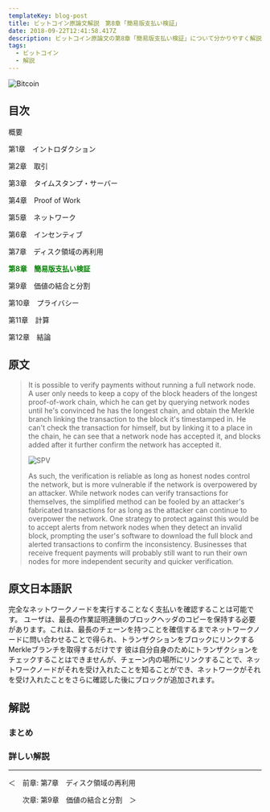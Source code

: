 ```yaml
---
templateKey: blog-post
title: ビットコイン原論文解説　第8章「簡易版支払い検証」
date: 2018-09-22T12:41:58.417Z
description: ビットコイン原論文の第8章「簡易版支払い検証」について分かりやすく解説します。
tags:
  - ビットコイン
  - 解説
---
```

![Bitcoin](/img/bitcoin-header.jpg)

## 目次

概要

第1章　イントロダクション

第2章　取引

第3章　タイムスタンプ・サーバー

第4章　Proof of Work

第5章　ネットワーク

第6章　インセンティブ

第7章　ディスク領域の再利用

**<font color="Green">第8章　簡易版支払い検証</font>**

第9章　価値の結合と分割

第10章　プライバシー

第11章　計算

第12章　結論

## 原文

> It is possible to verify payments without running a full network node. A user only needs to keep a copy of the block headers of the longest proof-of-work chain, which he can get by querying network nodes until he's convinced he has the longest chain, and obtain the Merkle branch linking the transaction to the block it's timestamped in. He can't check the transaction for himself, but by linking it to a place in the chain, he can see that a network node has accepted it, and blocks added after it further confirm the network has accepted it.
>
> ![SPV](/img/bitcoin_spv_pdf.png)
>
> As such, the verification is reliable as long as honest nodes control the network, but is more vulnerable if the network is overpowered by an attacker. While network nodes can verify transactions for themselves, the simplified method can be fooled by an attacker's fabricated transactions for as long as the attacker can continue to overpower the network. One strategy to protect against this would be to accept alerts from network nodes when they detect an invalid block, prompting the user's software to download the full block and alerted transactions to confirm the inconsistency. Businesses that receive frequent payments will probably still want to run their own nodes for more independent security and quicker verification.

## 原文日本語訳



完全なネットワークノードを実行することなく支払いを確認することは可能です。 ユーザは、最長の作業証明連鎖のブロックヘッダのコピーを保持する必要があります。これは、最長のチェーンを持つことを確信するまでネットワークノードに問い合わせることで得られ、トランザクションをブロックにリンクするMerkleブランチを取得するだけです 彼は自分自身のためにトランザクションをチェックすることはできませんが、チェーン内の場所にリンクすることで、ネットワークノードがそれを受け入れたことを知ることができ、ネットワークがそれを受け入れたことをさらに確認した後にブロックが追加されます。

## 解説

### まとめ

### 詳しい解説

<hr>
＜　前章: 第7章　ディスク領域の再利用

　　次章: 第9章　価値の結合と分割　＞

